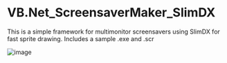 # VB.Net_ScreensaverMaker_SlimDX

This is a simple framework for multimonitor screensavers using SlimDX for fast sprite drawing.
Includes a sample .exe and .scr

![image](https://user-images.githubusercontent.com/1586332/126328792-355db632-7c95-4eef-83a6-e0f68b3235ce.png)

